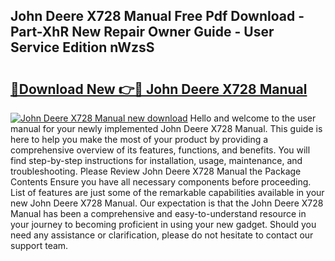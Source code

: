 ## John Deere X728 Manual Free Pdf Download - Part-XhR New Repair Owner Guide - User Service Edition nWzsS

# <h2><a href="http://bc87263.oget.top/?id=John+Deere+X728+Manual">🔗Download New 👉🔴 John Deere X728 Manual</a></h2>

[![John Deere X728 Manual new download](https://i.imgur.com/5g1atiW.png)](http://bc87263.oget.top/?id=John+Deere+X728+Manual)
Hello and welcome to the user manual for your newly implemented John Deere X728 Manual. This guide is here to help you make the most of your product by providing a comprehensive overview of its features, functions, and benefits. You will find step-by-step instructions for installation, usage, maintenance, and troubleshooting. Please Review John Deere X728 Manual the Package Contents Ensure you have all necessary components before proceeding. List of features are just some of the remarkable capabilities available in your new John Deere X728 Manual. Our expectation is that the John Deere X728 Manual has been a comprehensive and easy-to-understand resource in your journey to becoming proficient in using your new gadget. Should you need any assistance or clarification, please do not hesitate to contact our support team.
